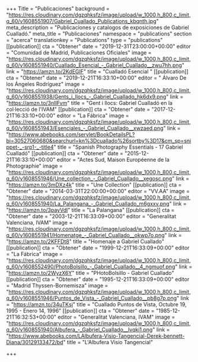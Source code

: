 +++
Title = "Publicaciones"
background = "https://res.cloudinary.com/dgzqhksfz/image/upload/w_1000,h_800,c_limit,q_60/v1608551907/Gabriel_Cuallado_Publications_kbqnth.jpg"
meta_description = "Publicaciones y catalogos de exposiciones de Gabriel Cualladó."
meta_title = "Publicaciones"
namespace = "publications"
section = "acerca"
translationkey = "Publications"
type = "publications"
[[publication]]
cta = "Obtener"
date = "2019-12-31T23:00:00+00:00"
editor = "Comunidad de Madrid, Publicaciones Oficiales"
image = "https://res.cloudinary.com/dgzqhksfz/image/upload/w_1000,h_800,c_limit,q_60/v1608551940/Cuallado_Esencial_-_Gabriel_Cuallado__zwu7hh.png"
link = "https://amzn.to/2KdEGIF"
title = "Cualladó Esencial "
[[publication]]
cta = "Obtener"
date = "2019-12-21T16:33:10+00:00"
editor = " Álvaro De los Ángeles Rodríguez"
image = "https://res.cloudinary.com/dgzqhksfz/image/upload/w_1000,h_800,c_limit,q_60/v1608551938/Gents_i_llocs_-_Gabriel_Cuallado_hk6dx9.png"
link = "https://amzn.to/3nIIFvm"
title = "Gent i llocs: Gabriel Cualladó en la col·lecció de l'IVAM"
[[publication]]
cta = "Obtener"
date = "2017-12-21T16:33:10+00:00"
editor = "La Fábrica"
image = "https://res.cloudinary.com/dgzqhksfz/image/upload/w_1000,h_800,c_limit,q_60/v1608551943/Esenciales_-_Gabriel_Cuallado__xwzaed.png"
link = "https://www.abebooks.com/servlet/BookDetailsPL?bi=30527060680&searchurl=kn%3Dcuallado%26sortby%3D17&cm_sp=snippet-_-srp1-_-title4"
title = "Spanish Photography Essentials - 17 Gabriel Cualladó"
[[publication]]
cta = "Obtener"
date = "2015-12-21T16:33:10+00:00"
editor = "Actes Sud, Maison Européenne de la Photographie"
image = "https://res.cloudinary.com/dgzqhksfz/image/upload/w_1000,h_800,c_limit,q_60/v1608551946/Une_collection_-_Gabriel_Cuallado__xegosc.png"
link = "https://amzn.to/3mDXz4k"
title = "Une Collection"
[[publication]]
cta = "Obtener"
date = "2014-03-31T22:00:00+00:00"
editor = "VV.AA"
image = "https://res.cloudinary.com/dgzqhksfz/image/upload/w_1000,h_800,c_limit,q_60/v1608551940/La_Palangana_-_Gabriel_Cuallado_m6gxxv.png"
link = "https://amzn.to/3payVdl"
title = "La Palangana"
[[publication]]
cta = "Obtener"
date = "2003-12-21T16:33:09+00:00"
editor = "Generalitat Valenciana, IVAM"
image = "https://res.cloudinary.com/dgzqhksfz/image/upload/w_1000,h_800,c_limit,q_60/v1608551941/Homenatge_-_Gabriel_Cuallado__okwp7o.png"
link = "https://amzn.to/2KFFDt8"
title = "Homenaje a Gabriel Cuallado"
[[publication]]
cta = "Obtener"
date = "1999-12-21T16:33:09+00:00"
editor = "La Fábrica"
image = "https://res.cloudinary.com/dgzqhksfz/image/upload/w_1000,h_800,c_limit,q_60/v1608552490/PhotoBolsillo_-_Gabriel_Cuallado__4_ngmuof.png"
link = "https://amzn.to/2WyzX6Y"
title = "PHotoBolsillo - Gabriel Cuallado"
[[publication]]
cta = "Obtener"
date = "1995-12-21T16:33:09+00:00"
editor = "Madrid Thyssen-Bornemisza"
image = "https://res.cloudinary.com/dgzqhksfz/image/upload/w_1000,h_800,c_limit,q_60/v1608551946/Puntos_de_Vista_-_Gabriel_Cuallado__pb8g7p.png"
link = "https://amzn.to/34uTKsj"
title = "Cuallado Puntos de Vista, Octubre 19, 1995 - Enero 14, 1996"
[[publication]]
cta = "Obtener"
date = "1985-12-21T16:32:53+00:00"
editor = "Generalitat Valenciana, IVAM"
image = "https://res.cloudinary.com/dgzqhksfz/image/upload/w_1000,h_800,c_limit,q_60/v1608551940/Albufera_-_Gabriel_Cuallado__lvqki1.png"
link = "https://www.abebooks.com/LAlbufera-Visio-Tangencial-Derek-bennett-Diana/30129133472/bd"
title = "L'Albufera Visio Tangencial"

+++
